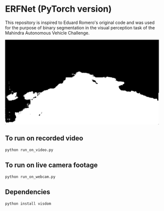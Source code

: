 # ERFNet (PyTorch version)

This repository is inspired to Eduard Romero's original code and was used for the purpose of binary segmentation in the visual perception task of the Mahindra Autonomous Vehicle Challenge.

![alt text](https://github.com/pvrohin/erfnet_pytorch/blob/master/eval/binary_seg.png?raw=true)

## To run on recorded video

```
python run_on_video.py 
```

## To run on live camera footage

```
python run_on_webcam.py 
```

## Dependencies

```
python install visdom
```
